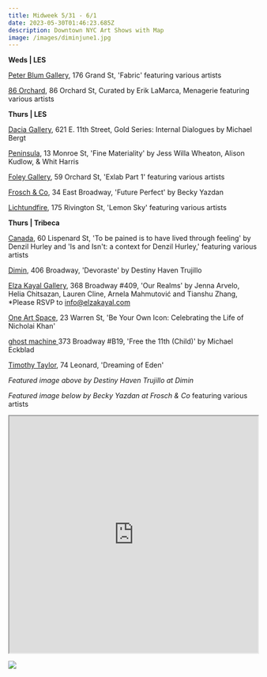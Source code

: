 ```yaml
---
title: Midweek 5/31 - 6/1
date: 2023-05-30T01:46:23.685Z
description: Downtown NYC Art Shows with Map
image: /images/diminjune1.jpg
---
```

**W﻿eds | LES**

[Peter Blum Gallery](https://www.peterblumgallery.com/exhibitions/fabric), 176 Grand St, 'Fabric' featuring various artists

[86 Orchard](https://86orchard.com/), 86 Orchard St, Curated by Erik LaMarca, Menagerie featuring various artists 

**T﻿hurs | LES** 

[Dacia Gallery](http://www.daciagallery.com/exhibitions/2011_07_illumination.php), 621 E. 11th Street, Gold Series: Internal Dialogues by Michael Bergt

[Peninsula](https://www.peninsulaartspace.com/), 13 Monroe St, 'Fine Materiality' by Jess Willa Wheaton, Alison Kudlow, & Whit Harris

[Foley Gallery](http://www.foleygallery.com/shows/exlab-part-i), 59 Orchard St, 'Exlab Part 1' featuring various artists

[Frosch & Co](https://froschandco.com/current), 34 East Broadway, 'Future Perfect' by Becky Yazdan

[Lichtundfire](https://www.lichtundfire.com/), 175 Rivington St, 'Lemon Sky' featuring various artists

**Thurs | Tribeca**

[Canada](https://www.canadanewyork.com/), 60 Lispenard St, 'To be pained is to have lived through feeling' by Denzil Hurley and 'Is and Isn't: a context for Denzil Hurley,' featuring various artists

[Dimin](https://www.dimin.nyc/exhibitions/9-destiny-haven-trujillo-devoraste/overview/), 406 Broadway, 'Devoraste' by Destiny Haven Trujillo

[Elza Kayal Gallery](https://elzakayal.com/our-realms/), 368 Broadway #409, 'Our Realms' by Jenna Arvelo, Helia Chitsazan, Lauren Cline, Arnela Mahmutović and Tianshu Zhang, *Please RSVP to info@elzakayal.com

[One Art Space](https://oneartspace.com/be-your-own-icon-celebrating-the-art-life-of-nicholai-khan-june-1-6-2023/), 23 Warren St, 'Be Your Own Icon: Celebrating the Life of Nicholai Khan'

[ghost machine ](https://www.ghostmachine.nyc)373 Broadway #B19, 'Free the 11th (Child)' by Michael Eckblad

[T﻿imothy Taylor](https://www.timothytaylor.com/exhibitions/dreaming-of-eden/), 74 Leonard, 'Dreaming of Eden' 

*F﻿eatured image above by Destiny Haven Trujillo at Dimin*

*F﻿eatured image below by Becky Yazdan at Frosch & Co* featuring various artists

<iframe src="https://www.google.com/maps/d/u/3/embed?mid=1mlOwafthglAcmA5Nql5h9uR2eDiOkzA&ehbc=2E312F" width="100%" height="480"></iframe>

![](/images/froschjune1.jpg)